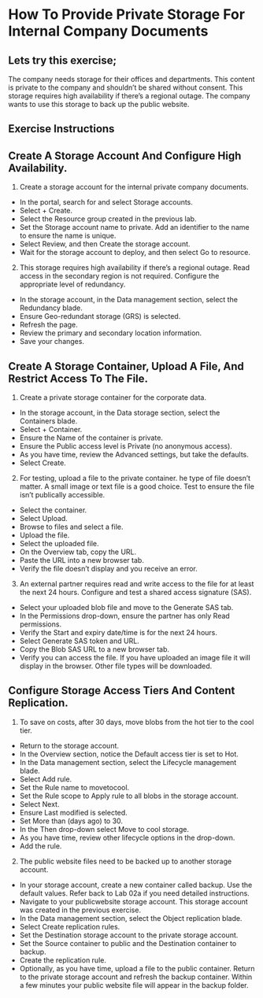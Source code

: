 # How To Provide Private Storage For Internal Company Documents
## Lets try this exercise;
The company needs storage for their offices and departments. This content is private to the company and shouldn’t be shared without consent. This storage requires high availability if there’s a regional outage. The company wants to use this storage to back up the public website.
## Exercise Instructions
## Create A Storage Account And Configure High Availability.
1. Create a storage account for the internal private company documents.
- In the portal, search for and select Storage accounts.
- Select + Create.
- Select the Resource group created in the previous lab.
- Set the Storage account name to private. Add an identifier to the name to ensure the name is unique.
- Select Review, and then Create the storage account.
- Wait for the storage account to deploy, and then select Go to resource.
2. This storage requires high availability if there’s a regional outage. Read access in the secondary region is not required. Configure the appropriate level of redundancy.
- In the storage account, in the Data management section, select the Redundancy blade.
- Ensure Geo-redundant storage (GRS) is selected.
- Refresh the page.
- Review the primary and secondary location information.
- Save your changes.
## Create A Storage Container, Upload A File, And Restrict Access To The File.
1. Create a private storage container for the corporate data.
- In the storage account, in the Data storage section, select the Containers blade.
- Select + Container.
- Ensure the Name of the container is private.
- Ensure the Public access level is Private (no anonymous access).
- As you have time, review the Advanced settings, but take the defaults.
- Select Create.
2. For testing, upload a file to the private container. he type of file doesn’t matter. A small image or text file is a good choice. Test to ensure the file isn’t publically accessible.
- Select the container.
- Select Upload.
- Browse to files and select a file.
- Upload the file.
- Select the uploaded file.
- On the Overview tab, copy the URL.
- Paste the URL into a new browser tab.
- Verify the file doesn’t display and you receive an error.
3. An external partner requires read and write access to the file for at least the next 24 hours. Configure and test a shared access signature (SAS).
- Select your uploaded blob file and move to the Generate SAS tab.
- In the Permissions drop-down, ensure the partner has only Read permissions.
- Verify the Start and expiry date/time is for the next 24 hours.
- Select Generate SAS token and URL.
- Copy the Blob SAS URL to a new browser tab.
- Verify you can access the file. If you have uploaded an image file it will display in the browser. Other file types will be downloaded.
## Configure Storage Access Tiers And Content Replication.
1. To save on costs, after 30 days, move blobs from the hot tier to the cool tier.
- Return to the storage account.
- In the Overview section, notice the Default access tier is set to Hot.
- In the Data management section, select the Lifecycle management blade.
- Select Add rule.
- Set the Rule name to movetocool.
- Set the Rule scope to Apply rule to all blobs in the storage account.
- Select Next.
- Ensure Last modified is selected.
- Set More than (days ago) to 30.
- In the Then drop-down select Move to cool storage.
- As you have time, review other lifecycle options in the drop-down.
- Add the rule.
2. The public website files need to be backed up to another storage account.
- In your storage account, create a new container called backup. Use the default values. Refer back to Lab 02a if you need detailed instructions.
- Navigate to your publicwebsite storage account. This storage account was created in the previous exercise.
- In the Data management section, select the Object replication blade.
- Select Create replication rules.
- Set the Destination storage account to the private storage account.
- Set the Source container to public and the Destination container to backup.
- Create the replication rule.
- Optionally, as you have time, upload a file to the public container. Return to the private storage account and refresh the backup container. Within a few minutes your public website file will appear in the backup folder.
